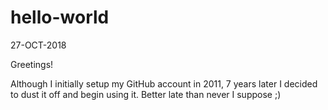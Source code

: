 # hello-world

27-OCT-2018

Greetings!

Although I initially setup my GitHub account in 2011, 7 years later I decided to dust it off and begin using it.
Better late than never I suppose ;)
